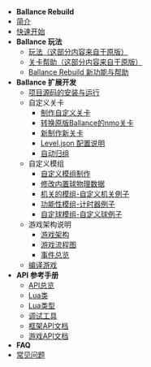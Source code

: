 * **Ballance Rebuild**
* [简介](/Help/readme.md)
* [快速开始](/Help/start.md)
* **Ballance 玩法**
  * [玩法（这部分内容来自于原版）](/Help/gameplay.md)
  * [关卡帮助（这部分内容来自于原版）](/Help/level.md)
  * [Ballance Rebuild 新功能与帮助](/Help/rebuild.md)
* **Ballance 扩展开发**
  * [项目源码的安装与运行](/Help/project-help.md)
  * 自定义关卡
    * [制作自定义关卡](/LevelMaking/readme.md)
    * [转换原版Ballance的nmo关卡](/LevelMaking/convert-level.md)
    * [新制作新关卡](/LevelMaking/make-level.md)
    * [Level.json 配置说明](/LevelMaking/level-json.md)
    * [自动归组](/LevelMaking/auto-group.md)
  * 自定义模组
    * [自定义模组制作](/SystemModding/readme.md)
    * [修改内置球物理数据](/SystemModding/change-ball-physics.md)
    * [机关的模组-自定义机关例子](/SystemModding/ejector-demo/readme.md)
    * [功能性模组-计时器例子](/SystemModding/timer-demo/readme.md)
    * [自定球模组-自定义球例子](/SystemModding/bouncing-ball-demo/readme.md)
  * 游戏架构说明
    * [游戏架构](/SystemModding/base-construct.md)
    * [游戏流程图](/SystemModding/base-flow.md)
    * [事件总览](/SystemModding/events.md)
  * [编译游戏](/Help/production.md)
* **API 参考手册**
  * [API总览](/LuaApi/readme.md)
  * [Lua类](/SystemModding/lua-class.md)
  * [Lua类型](/LuaApi/cs-api/types.md)
  * [调试工具](/Help/debug-tools.md)
  * [框架API文档](/LuaApi/cs-api/readme.md)
  * [游戏API文档](/LuaApi/game-api/readme.md) 
* **FAQ**
* [常见问题](/Help/faq.md)

